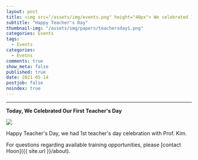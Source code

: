 ```yaml
---
layout: post
title: <img src="/assets/img/events.png" height="40px"> We celebrated 1st Teacher's Day in our Lab !!
subtitle: "Happy Teacher's Day"
thumbnail-img: "/assets/img/papers/teachersday1.png"
categories: Events
tags:
  - Events
categories:
  - Evetns
comments: true
show_meta: false
published: true
date: 2021-05-14
postjob: false
noindex: true
---
```


<hr>

**Today, We Celebrated Our First Teacher's Day**

<img src="/assets/img/cakecut.gif">

Happy Teacher's Day, we had 1st teacher's day celebration with Prof. Kim. 

<i class="fa fa-question-circle"></i> For questions regarding available training opportunities, please \[contact Hoon]({{ site.url }}/about).
